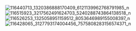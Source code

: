 ![116440713_1320386888170409_6121139962768791985_n](https://user-images.githubusercontent.com/38191133/88900360-9149be80-d24f-11ea-942a-6728be0c409d.jpg)
![116515923_3217562491624703_5240288743864138518_n](https://user-images.githubusercontent.com/38191133/88900384-9a3a9000-d24f-11ea-8865-cc1ed5a4d081.jpg)
![116526253_1325058951159512_8053646989155008397_n](https://user-images.githubusercontent.com/38191133/88900402-9eff4400-d24f-11ea-9aff-d5631530f0e4.jpg)
![116428065_3127793174004456_7575808283156574371_n](https://user-images.githubusercontent.com/38191133/88900565-d837b400-d24f-11ea-9111-1c26f64a5471.jpg)
